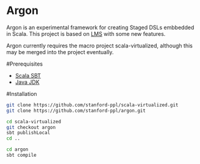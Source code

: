 # Argon
Argon is an experimental framework for creating Staged DSLs embbedded in Scala.
This project is based on [LMS](https://github.com/TiarkRompf/virtualization-lms-core) with some new features.

Argon currently requires the macro project scala-virtualized, although this may be merged into the project eventually.

#Prerequisites
- [Scala SBT](http://www.scala-sbt.org)
- [Java JDK](http://www.oracle.com/technetwork/java/javase/downloads/index.html)

#Installation
```bash
git clone https://github.com/stanford-ppl/scala-virtualized.git
git clone https://github.com/stanford-ppl/argon.git

cd scala-virtualized
git checkout argon
sbt publishLocal
cd ..

cd argon
sbt compile
```
